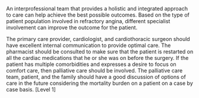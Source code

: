An interprofessional team that provides a holistic and integrated approach to care can help achieve the best possible outcomes. Based on the type of patient population involved in refractory angina, different specialist involvement can improve the outcome for the patient.

The primary care provider, cardiologist, and cardiothoracic surgeon should have excellent internal communication to provide optimal care. The pharmacist should be consulted to make sure that the patient is restarted on all the cardiac medications that he or she was on before the surgery. If the patient has multiple comorbidities and expresses a desire to focus on comfort care, then palliative care should be involved. The palliative care team, patient, and the family should have a good discussion of options of care in the future considering the mortality burden on a patient on a case by case basis. [Level 1]